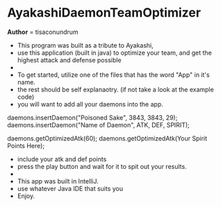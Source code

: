 # AyakashiDaemonTeamOptimizer


__Author__ = tisaconundrum


* This program was built as a tribute to Ayakashi,
* use this application (built in java) to optimize your team, and get the highest attack and defense possible
* 
* To get started, utilize one of the files that has the word "App" in it's name.
* the rest should be self explanaotry. (if not take a look at the example code)
* you will want to add all your daemons into the app.

daemons.insertDaemon("Poisoned Sake", 3843, 3843, 29);
daemons.insertDaemon("Name of Daemon", ATK, DEF, SPIRIT);

daemons.getOptimizedAtk(60);
daemons.getOptimizedAtk(Your Spirit Points Here);

* include your atk and def points
* press the play button and wait for it to spit out your results.
* 
* This app was built in IntelliJ. 
* use whatever Java IDE that suits you
* Enjoy.
